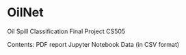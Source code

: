 # OilNet
Oil Spill Classification Final Project CS505

Contents:
  PDF report
  Jupyter Notebook
  Data (in CSV format)
